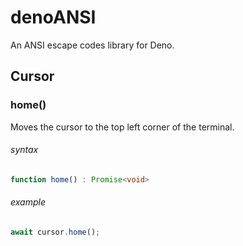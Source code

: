 # denoANSI
An ANSI escape codes library for Deno.

## Cursor

### home()
Moves the cursor to the top left corner of the terminal.

###### syntax
```ts
function home() : Promise<void>
```

###### example
```ts
await cursor.home();
```

